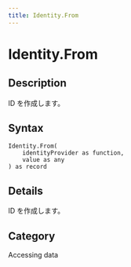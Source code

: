 ```yaml
---
title: Identity.From
---
```


# Identity.From


## Description

ID を作成します。


## Syntax

```powerquery
Identity.From(
    identityProvider as function,
    value as any
) as record
```


## Details

ID を作成します。



## Category
Accessing data
